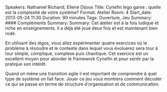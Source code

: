 Speakers: Nathaniel Richand, Ellene Dijoux
Title: Cynefin lego game : quelle est la complexité de votre système?
Format:  Atelier
Room: 4
Start_date: 2013-05-24 11:30
Duration: 90 minutes
Tags: Ouverture, Jeu
Summary: #### Compléments
Summary: 
Summary: Cet atelier est à la fois ludique et riche en enseignements. Il a déjà été joué deux fois et est maintenant bien rodé.

En utilisant des légos, vous allez expérimenter quatre exercices où le problème à résoudre et le contexte dans lequel vous évoluerez sera tour à tour simple, compliqué, complexe puis chaotique.
Cet exercice est un excellent moyen pour aborder le framework Cynefin et pour sentir par la pratique son intérêt.

Quand on mène une transition agile il est important de comprendre à quel type de système on fait face.
Jouer ce jeu vous montrera comment décoder ce qui se passe en terme de structure d'organisation et de communication.


